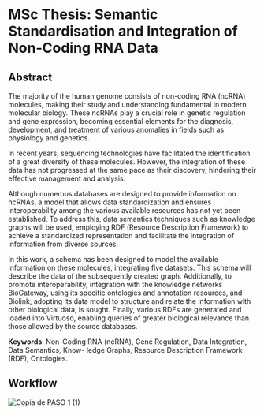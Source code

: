 # MSc Thesis: Semantic Standardisation and Integration of Non-Coding RNA Data

## Abstract 

The majority of the human genome consists of non-coding RNA (ncRNA) molecules, making their study and understanding fundamental in modern molecular biology. These ncRNAs play a crucial role in genetic regulation and gene expression, becoming essential elements for the diagnosis, development, and treatment of various anomalies in fields such as physiology and genetics.

In recent years, sequencing technologies have facilitated the identification of a great diversity of these molecules. However, the integration of these data has not progressed at the same pace as their discovery, hindering their effective management and analysis.

Although numerous databases are designed to provide information on ncRNAs, a model that allows data standardization and ensures interoperability among the various available resources has not yet been established. To address this, data semantics techniques such as knowledge graphs will be used, employing RDF (Resource Description Framework) to achieve a standardized representation and facilitate the integration of information from diverse sources.

In this work, a schema has been designed to model the available information on these molecules, integrating five datasets. This schema will describe the data of the subsequently created graph. Additionally, to promote interoperability, integration with the knowledge networks BioGateway, using its specific ontologies and annotation resources, and Biolink, adopting its data model to structure and relate the information with other biological data, is sought. Finally, various RDFs are generated and loaded into Virtuoso, enabling queries of greater biological relevance than those allowed by the source databases.

**Keywords**: Non-Coding RNA (ncRNA), Gene Regulation, Data Integration, Data Semantics, Know-
ledge Graphs, Resource Description Framework (RDF), Ontologies.

## Workflow

![Copia de PASO 1 (1)](https://github.com/user-attachments/assets/67916b99-56f0-4d63-8247-cb062f999719)





